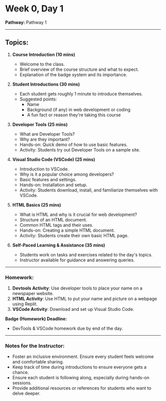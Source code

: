# Week 0, Day 1

**Pathway:** Pathway 1

---

## Topics:

1. **Course Introduction (10 mins)**

   - Welcome to the class.
   - Brief overview of the course structure and what to expect.
   - Explanation of the badge system and its importance.

2. **Student Introductions (30 mins)**

   - Each student gets roughly 1 minute to introduce themselves.
   - Suggested points:
     - Name
     - Background (if any) in web development or coding
     - A fun fact or reason they're taking this course

3. **Developer Tools (25 mins)**

   - What are Developer Tools?
   - Why are they important?
   - Hands-on: Quick demo of how to use basic features.
   - Activity: Students try out Developer Tools on a sample site.

4. **Visual Studio Code (VSCode) (25 mins)**

   - Introduction to VSCode.
   - Why is it a popular choice among developers?
   - Basic features and settings.
   - Hands-on: Installation and setup.
   - Activity: Students download, install, and familiarize themselves with VSCode.

5. **HTML Basics (25 mins)**

   - What is HTML and why is it crucial for web development?
   - Structure of an HTML document.
   - Common HTML tags and their uses.
   - Hands-on: Creating a simple HTML document.
   - Activity: Students create their own basic HTML page.

6. **Self-Paced Learning & Assistance (35 mins)**
   - Students work on tasks and exercises related to the day's topics.
   - Instructor available for guidance and answering queries.

---

### Homework:

1. **Devtools Activity**: Use developer tools to place your name on a newspaper website.
2. **HTML Activity**: Use HTML to put your name and picture on a webpage using Replit.
3. **VSCode Activity**: Download and set up Visual Studio Code.

**Badge (Homework) Deadline:**

- DevTools & VSCode homework due by end of the day.

---

### Notes for the Instructor:

- Foster an inclusive environment. Ensure every student feels welcome and comfortable sharing.
- Keep track of time during introductions to ensure everyone gets a chance.
- Ensure each student is following along, especially during hands-on sessions.
- Provide additional resources or references for students who want to delve deeper.
